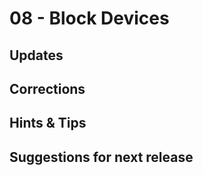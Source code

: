 # 08 - Block Devices

## Updates

## Corrections

## Hints & Tips

## Suggestions for next release

